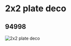 # 2x2 plate deco
## 94998
![2x2 plate deco](https://lc-www-live-s.legocdn.com/media/bricks/5/2/4617780.jpg)